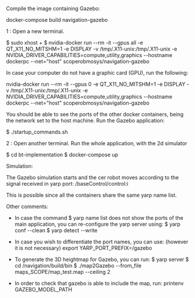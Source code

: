 Compile the image containing Gazebo:

docker-compose build navigation-gazebo

1 : Open a new terminal.

$ sudo xhost +
$ nvidia-docker run --rm -it --gpus all -e QT_X11_NO_MITSHM=1 -e DISPLAY -v /tmp/.X11-unix:/tmp/.X11-unix -e NVIDIA_DRIVER_CAPABILITIES=compute,utility,graphics --hostname dockerpc --net="host" scoperobmosys/navigation-gazebo

In case your computer do not have a graphic card (GPU), run the following:

nvidia-docker run --rm -it --gpus 0 -e QT_X11_NO_MITSHM=1 -e DISPLAY -v /tmp/.X11-unix:/tmp/.X11-unix -e NVIDIA_DRIVER_CAPABILITIES=compute,utility,graphics --hostname dockerpc --net="host" scoperobmosys/navigation-gazebo

You should be able to see the ports of the other docker containers, being the network set to the host machine.
Run the Gazebo application:

$ ./startup_commands.sh

2 : Open another terminal. Run the whole application, with the 2d simulator

$ cd bt-implementation
$ docker-compose up

Simulation:

The Gazebo simulation starts and the cer robot moves according to the signal received in yarp port:
 /baseControl/control:i

This is possible since all the containers share the same yarp name list.

Other comments:

- In case the command
$ yarp name list
does not show the ports of the main application, you can re-configure the yarp server using:
$ yarp conf --clean
$ yarp detect --write

- In case you wish to differentiate the port names, you can use: (however it is not necessary)
export YARP_PORT_PREFIX=/gazebo

- To generate the 3D heightmap for Gazebo, you can run:
$ yarp server
$ cd /navigation/build/bin
$ ./map2Gazebo --from_file maps_SCOPE/map_test.map --ceiling 2

- In order to check that gazebo is able to include the map, run:
printenv GAZEBO_MODEL_PATH

